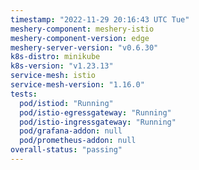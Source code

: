 ```yaml
---
timestamp: "2022-11-29 20:16:43 UTC Tue"
meshery-component: meshery-istio
meshery-component-version: edge
meshery-server-version: "v0.6.30"
k8s-distro: minikube
k8s-version: "v1.23.13"
service-mesh: istio
service-mesh-version: "1.16.0"
tests:
  pod/istiod: "Running"
  pod/istio-egressgateway: "Running"
  pod/istio-ingressgateway: "Running"
  pod/grafana-addon: null
  pod/prometheus-addon: null
overall-status: "passing"
---
```

